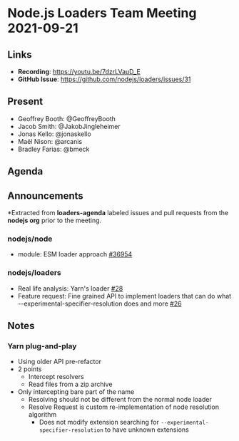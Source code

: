 # Node.js  Loaders Team Meeting 2021-09-21

## Links

* **Recording**: https://youtu.be/7dzrLVauD_E
* **GitHub Issue**: https://github.com/nodejs/loaders/issues/31

## Present

* Geoffrey Booth: @GeoffreyBooth
* Jacob Smith: @JakobJingleheimer
* Jonas Kello: @jonaskello
* Maël Nison: @arcanis
* Bradley Farias: @bmeck

## Agenda

## Announcements

*Extracted from **loaders-agenda** labeled issues and pull requests from the **nodejs org** prior to the meeting.

### nodejs/node

* module: ESM loader approach [#36954](https://github.com/nodejs/node/issues/36954)

### nodejs/loaders

* Real life analysis: Yarn's loader [#28](https://github.com/nodejs/loaders/issues/28)
* Feature request: Fine grained API to implement loaders that can do what --experimental-specifier-resolution does and more [#26](https://github.com/nodejs/loaders/issues/26)

## Notes

### Yarn plug-and-play

* Using older API pre-refactor
* 2 points
  * Intercept resolvers
  * Read files from a zip archive
* Only intercepting bare part of the name
  * Resolving should not be different from the normal node loader
  * Resolve Request is custom re-implementation of node resolution algorithm
    * Does not modify extension searching for `--experimental-specifier-resolution` to have unknown extensions

